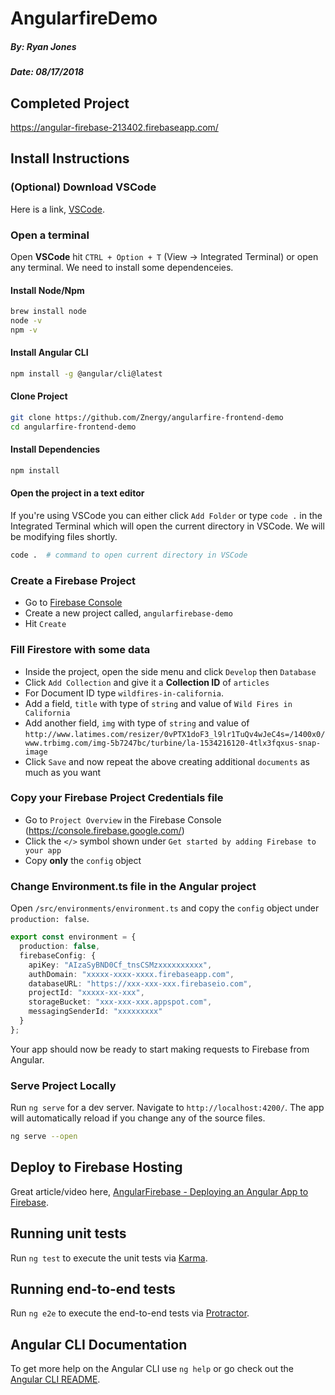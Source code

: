 # AngularfireDemo

##### By: Ryan Jones
##### Date: 08/17/2018

## Completed Project

https://angular-firebase-213402.firebaseapp.com/

## Install Instructions

### (Optional) Download VSCode

Here is a link, [VSCode](https://code.visualstudio.com/).

### Open a terminal

Open **VSCode** hit `CTRL + Option + T` (View -> Integrated Terminal) or open any terminal. We need to install some dependenceies.

#### Install Node/Npm

```bash
brew install node
node -v
npm -v
```

#### Install Angular CLI

```bash
npm install -g @angular/cli@latest
```

#### Clone Project

```bash
git clone https://github.com/Znergy/angularfire-frontend-demo
cd angularfire-frontend-demo
```

#### Install Dependencies

```bash
npm install
```

#### Open the project in a text editor

If you're using VSCode you can either click `Add Folder` or type `code .` in the Integrated Terminal which will open the current directory in VSCode. We will be modifying files shortly.

```bash
code .  # command to open current directory in VSCode
```

### Create a Firebase Project

- Go to [Firebase Console](https://console.firebase.google.com/)
- Create a new project called, `angularfirebase-demo`
- Hit `Create`

### Fill Firestore with some data

- Inside the project, open the side menu and click `Develop` then `Database`
- Click `Add Collection` and give it a **Collection ID** of `articles`
- For Document ID type `wildfires-in-california`.
- Add a field, `title` with type of `string` and value of `Wild Fires in California`
- Add another field, `img` with type of `string` and value of `http://www.latimes.com/resizer/0vPTX1doF3_l9lr1TuQv4wJeC4s=/1400x0/www.trbimg.com/img-5b7247bc/turbine/la-1534216120-4tlx3fqxus-snap-image`
- Click `Save` and now repeat the above creating additional `documents` as much as you want

### Copy your Firebase Project Credentials file

- Go to `Project Overview` in the Firebase Console (https://console.firebase.google.com/)
- Click the `</>` symbol shown under `Get started by adding Firebase to your app`
- Copy **only** the `config` object

### Change Environment.ts file in the Angular project

Open `/src/environments/environment.ts` and copy the `config` object under `production: false`.

```ts
export const environment = {
  production: false,
  firebaseConfig: {
    apiKey: "AIzaSyBND0Cf_tnsCSMzxxxxxxxxxx",
    authDomain: "xxxxx-xxxx-xxxx.firebaseapp.com",
    databaseURL: "https://xxx-xxx-xxx.firebaseio.com",
    projectId: "xxxxx-xx-xxx",
    storageBucket: "xxx-xxx-xxx.appspot.com",
    messagingSenderId: "xxxxxxxxx"
  }
};
```

Your app should now be ready to start making requests to Firebase from Angular.

### Serve Project Locally

Run `ng serve` for a dev server. Navigate to `http://localhost:4200/`. The app will automatically reload if you change any of the source files.

```bash
ng serve --open
```

## Deploy to Firebase Hosting

Great article/video here, [AngularFirebase - Deploying an Angular App to Firebase](https://angularfirebase.com/lessons/deploying-an-angular-app-to-firebase/).

## Running unit tests

Run `ng test` to execute the unit tests via [Karma](https://karma-runner.github.io).

## Running end-to-end tests

Run `ng e2e` to execute the end-to-end tests via [Protractor](http://www.protractortest.org/).

## Angular CLI Documentation

To get more help on the Angular CLI use `ng help` or go check out the [Angular CLI README](https://github.com/angular/angular-cli/blob/master/README.md).
